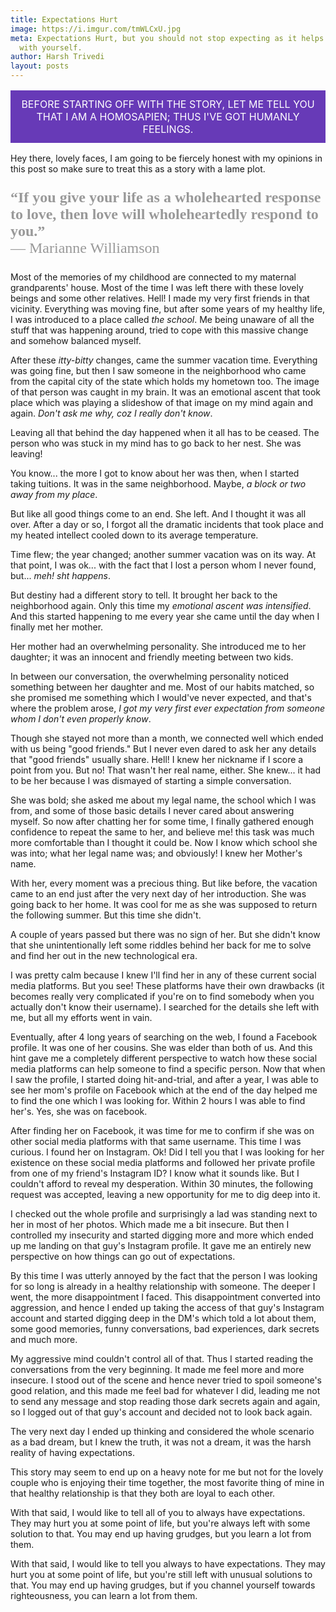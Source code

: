 ```yaml
---
title: Expectations Hurt
image: https://i.imgur.com/tmWLCxU.jpg
meta: Expectations Hurt, but you should not stop expecting as it helps you to troubleshoot
  with yourself.
author: Harsh Trivedi
layout: posts
---
```


<center><p style="max-width:60rem;text-align:center;background-color:#673AB7;color:#ffffff;padding:0.3vmax;font-size:1rem;text-transform:uppercase">Before starting off with the story, let me tell you that I am a Homosapien; thus I've got humanly feelings.</p></center>

Hey there, lovely faces, I am going to be fiercely honest with my opinions in this post so make sure to treat this as a story with a lame plot.

<center><p style="color:#999999;font-family:serif;font-size:1.5rem;max-width:80vw;text-align:left"><b>“If you give your life as a wholehearted response to love, then love will wholeheartedly respond to you.”</b>
<br>— Marianne Williamson</p></center>

Most of the memories of my childhood are connected to my maternal grandparents' house. Most of the time I was left there with these lovely beings and some other relatives. Hell! I made my very first friends in that vicinity. Everything was moving fine, but after some years of my healthy life, I was introduced to a place called *the school*. Me being unaware of all the stuff that was happening around, tried to cope with this massive change and somehow balanced myself.

After these *itty-bitty* changes, came the summer vacation time. Everything was going fine, but then I saw someone in the neighborhood who came from the capital city of the state which holds my hometown too. The image of that person was caught in my brain. It was an emotional ascent that took place which was playing a slideshow of that image on my mind again and again. *Don't ask me why, coz I really don't know*.

Leaving all that behind the day happened when it all has to be ceased. The person who was stuck in my mind has to go back to her nest. She was leaving!

You know... the more I got to know about her was then, when I started taking tuitions. It was in the same neighborhood. Maybe, *a block or two away from my place*.

But like all good things come to an end. She left. And I thought it was all over. After a day or so, I forgot all the dramatic incidents that took place and my heated intellect cooled down to its average temperature.

Time flew; the year changed; another summer vacation was on its way. At that point, I was ok... with the fact that I lost a person whom I never found, but... *meh! sht happens*. 

But destiny had a different story to tell. It brought her back to the neighborhood again. Only this time my *emotional ascent was intensified*. And this started happening to me every year she came until the day when I finally met her mother. 

Her mother had an overwhelming personality. She introduced me to her daughter; it was an innocent and friendly meeting between two kids. 

In between our conversation, the overwhelming personality noticed something between her daughter and me. Most of our habits matched, so she promised me something which I would've never expected, and that's where the problem arose, *I got my very first ever expectation from someone whom I don't even properly know*.

Though she stayed not more than a month, we connected well which ended with us being "good friends." But I never even dared to ask her any details that "good friends" usually share. Hell! I knew her nickname if I score a point from you. But no! That wasn't her real name, either. She knew... it had to be her because I was dismayed of starting a simple conversation.

She was bold; she asked me about my legal name, the school which I was from, and some of those basic details I never cared about answering myself. So now after chatting her for some time, I finally gathered enough confidence to repeat the same to her, and believe me! this task was much more comfortable than I thought it could be. Now I know which school she was into; what her legal name was; and obviously! I knew her Mother's name. 

With her, every moment was a precious thing. But like before, the vacation came to an end just after the very next day of her introduction. She was going back to her home. It was cool for me as she was supposed to return the following summer. But this time she didn't.

A couple of years passed but there was no sign of her. But she didn't know that she unintentionally left some riddles behind her back for me to solve and find her out in the new technological era. 

I was pretty calm because I knew I'll find her in any of these current social media platforms. But you see! These platforms have their own drawbacks (it becomes really very complicated if you're on to find somebody when you actually don't know their username). I searched for the details she left with me, but all my efforts went in vain. 

Eventually, after 4 long years of searching on the web, I found a Facebook profile. It was one of her cousins. She was elder than both of us. And this hint gave me a completely different perspective to watch how these social media platforms can help someone to find a specific person. Now that when I saw the profile, I started doing hit-and-trial, and after a year, I was able to see her mom's profile on Facebook which at the end of the day helped me to find the one which I was looking for. Within 2 hours I was able to find her's. Yes, she was on facebook.

After finding her on Facebook, it was time for me to confirm if she was on other social media platforms with that same username. This time I was curious. I found her on Instagram. Ok! Did I tell you that I was looking for her existence on these social media platforms and followed her private profile from one of my friend's Instagram ID? I know what it sounds like. But I couldn't afford to reveal my desperation. Within 30 minutes, the following request was accepted, leaving a new opportunity for me to dig deep into it.

I checked out the whole profile and surprisingly a lad was standing next to her in most of her photos. Which made me a bit insecure. But then I controlled my insecurity and started digging more and more which ended up me landing on that guy's Instagram profile. It gave me an entirely new perspective on how things can go out of expectations. 

By this time I was utterly annoyed by the fact that the person I was looking for so long is already in a healthy relationship with someone. The deeper I went, the more disappointment I faced. This disappointment converted into aggression, and hence I ended up taking the access of that guy's Instagram account and started digging deep in the DM's which told a lot about them, some good memories, funny conversations, bad experiences, dark secrets and much more. 

My aggressive mind couldn't control all of that. Thus I started reading the conversations from the very beginning. It made me feel more and more insecure. I stood out of the scene and hence never tried to spoil someone's good relation, and this made me feel bad for whatever I did, leading me not to send any message and stop reading those dark secrets again and again, so I logged out of that guy's account and decided not to look back again.

The very next day I ended up thinking and considered the whole scenario as a bad dream, but I knew the truth, it was not a dream, it was the harsh reality of having expectations.

This story may seem to end up on a heavy note for me but not for the lovely couple who is enjoying their time together, the most favorite thing of mine in that healthy relationship is that they both are loyal to each other.

With that said, I would like to tell all of you to always have expectations. They may hurt you at some point of life, but you're always left with some solution to that. You may end up having grudges, but you learn a lot from them.

With that said, I would like to tell you always to have expectations. They may hurt you at some point of life, but you're still left with unusual solutions to that. You may end up having grudges, but if you channel yourself towards righteousness, you can learn a lot from them.